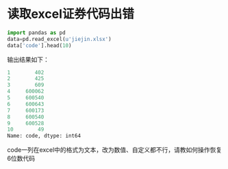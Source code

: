 # 读取excel证券代码出错


```python
import pandas as pd
data=pd.read_excel(u'jiejin.xlsx')
data['code'].head(10)
```
输出结果如下：
```python
1        402
2        425
3        609
4     600062
5     600540
6     600643
7     600173
8     600540
9     600528
10        49
Name: code, dtype: int64
```
code一列在excel中的格式为文本，改为数值、自定义都不行，请教如何操作恢复6位数代码